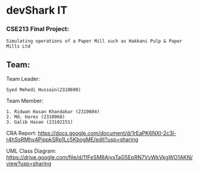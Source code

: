 # devShark IT


### CSE213 Final Project: 
`Simulating operations of a Paper Mill such as Hakkani Pulp & Paper   Mills Ltd`

## Team:
Team Leader: 

    Syed Mehedi Hussain(2310690)

Team Member: 
    
    1. Ridwan Hasan Khandakar (2310604)
    2. Md. Hares (2310968)
    3. Galib Hasan (23102151)

 
CRA Report: https://docs.google.com/document/d/1rEaPK6NXI-2c3l-r4hSsRMhv4PjppkSRp1Lc5KbogME/edit?usp=sharing

UML Class Diagram: https://drive.google.com/file/d/11FeSM8AiyxTaG5EpRN7VvWkVkgWO1AKN/view?usp=sharing



